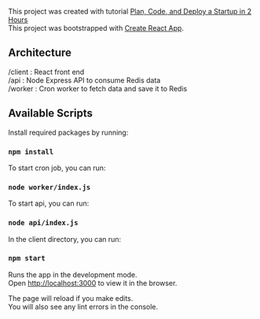 This project was created with tutorial [Plan, Code, and Deploy a Startup in 2 Hours](https://www.youtube.com/watch?v=lauywdXKEXI&list=WL&index=7)<br />
This project was bootstrapped with [Create React App](https://github.com/facebook/create-react-app).

## Architecture
/client : React front end<br />
/api : Node Express API to consume Redis data<br />
/worker : Cron worker to fetch data and save it to Redis<br />

## Available Scripts
Install required packages by running:

### `npm install`

To start cron job, you can run:

### `node worker/index.js`

To start api, you can run:

### `node api/index.js`

In the client directory, you can run:

### `npm start`

Runs the app in the development mode.<br />
Open [http://localhost:3000](http://localhost:3000) to view it in the browser.

The page will reload if you make edits.<br />
You will also see any lint errors in the console.
